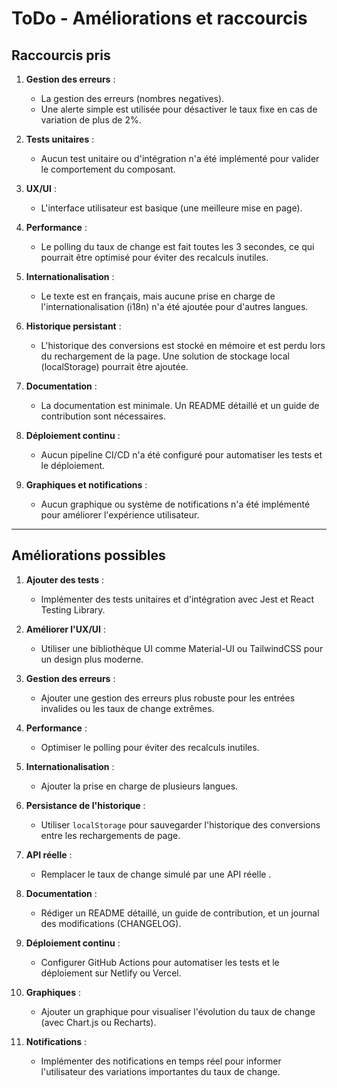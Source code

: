 # ToDo - Améliorations et raccourcis

## Raccourcis pris
1. **Gestion des erreurs** : 
   - La gestion des erreurs (nombres negatives).
   - Une alerte simple est utilisée pour désactiver le taux fixe en cas de variation de plus de 2%.

2. **Tests unitaires** : 
   - Aucun test unitaire ou d'intégration n'a été implémenté pour valider le comportement du composant.

3. **UX/UI** : 
   - L'interface utilisateur est basique (une meilleure mise en page).

4. **Performance** : 
   - Le polling du taux de change est fait toutes les 3 secondes, ce qui pourrait être optimisé pour éviter des recalculs inutiles.

5. **Internationalisation** : 
   - Le texte est en français, mais aucune prise en charge de l'internationalisation (i18n) n'a été ajoutée pour d'autres langues.

6. **Historique persistant** : 
   - L'historique des conversions est stocké en mémoire et est perdu lors du rechargement de la page. Une solution de stockage local (localStorage) pourrait être ajoutée.

7. **Documentation** : 
   - La documentation est minimale. Un README détaillé et un guide de contribution sont nécessaires.

8. **Déploiement continu** : 
   - Aucun pipeline CI/CD n'a été configuré pour automatiser les tests et le déploiement.

9. **Graphiques et notifications** : 
    - Aucun graphique ou système de notifications n'a été implémenté pour améliorer l'expérience utilisateur.

---

## Améliorations possibles
1. **Ajouter des tests** : 
   - Implémenter des tests unitaires et d'intégration avec Jest et React Testing Library.

2. **Améliorer l'UX/UI** : 
   - Utiliser une bibliothèque UI comme Material-UI ou TailwindCSS pour un design plus moderne.

3. **Gestion des erreurs** : 
   - Ajouter une gestion des erreurs plus robuste pour les entrées invalides ou les taux de change extrêmes.


5. **Performance** : 
   - Optimiser le polling pour éviter des recalculs inutiles.

6. **Internationalisation** : 
   - Ajouter la prise en charge de plusieurs langues.

7. **Persistance de l'historique** : 
   - Utiliser `localStorage` pour sauvegarder l'historique des conversions entre les rechargements de page.

8. **API réelle** : 
   - Remplacer le taux de change simulé par une API réelle .

9. **Documentation** : 
   - Rédiger un README détaillé, un guide de contribution, et un journal des modifications (CHANGELOG).

10. **Déploiement continu** : 
    - Configurer GitHub Actions pour automatiser les tests et le déploiement sur Netlify ou Vercel.

11. **Graphiques** : 
    - Ajouter un graphique pour visualiser l'évolution du taux de change (avec Chart.js ou Recharts).

12. **Notifications** : 
    - Implémenter des notifications en temps réel pour informer l'utilisateur des variations importantes du taux de change.